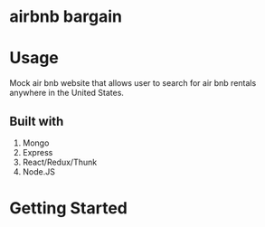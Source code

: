 # airbnb bargain

# Usage
Mock air bnb website that allows user to search for air bnb rentals anywhere in the United States. 

## Built with 
  1. Mongo
  2. Express
  3. React/Redux/Thunk
  4. Node.JS
  
# Getting Started

